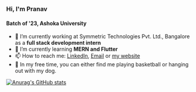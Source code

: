 ### Hi, I'm Pranav
#### Batch of '23, Ashoka University


- 🔭 I’m currently working at Symmetric Technologies Pvt. Ltd., Bangalore as a **full stack development intern**
- 🌱 I’m currently learning **MERN and Flutter**
- 📫 How to reach me: [LinkedIn](https://www.linkedin.com/in/pranav-kumar-iyengar/), [Email](mailto:pranav.iyengar_ug23@ashoka.edu.in) or [my website](https://pranav132.github.io)
- 🏀 In my free time, you can either find me playing basketball or hanging out with my dog.



[![Anurag's GitHub stats](https://github-readme-stats.vercel.app/api?username=Pranav132&theme=dark)](https://github.com/anuraghazra/github-readme-stats)

